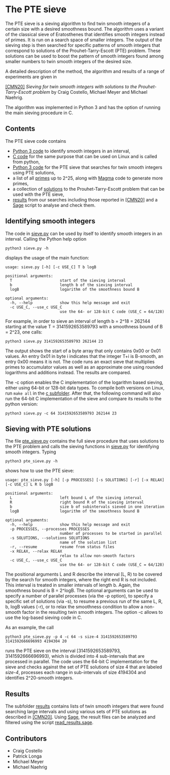 # The PTE sieve

The PTE sieve is a sieving algorithm to find twin smooth integers of a certain size with a desired smoothness bound. The algorithm uses a variant of the classical sieve of Eratosthenes that identifies smooth integers instead of primes. It is run on a search space of smaller integers. The output of the sieving step is then searched for specific patterns of smooth integers that correspond to solutions of the Prouhet-Tarry-Escott (PTE) problem. These solutions can be used to boost the pattern of smooth integers found among smaller numbers to twin smooth integers of the desired size.

A detailed description of the method, the algorithm and results of a range of experiments are given in

[[CMN20]](https://eprint.iacr.org/2020/1283) *Sieving for twin smooth integers with solutions to the Prouhet-Tarry-Escott problem* by Craig Costello, Michael Meyer and Michael Naehrig.

The algorithm was implemented in Python 3 and has the option of running the main sieving procedure  in C.

## Contents

The PTE sieve code contains

* [Python 3 code](sieve.py) to identify smooth integers in an interval,
* [C code](c/test_sieve.c) for the same purpose that can be used on Linux and is called from python,
* [Python 3 code](pte_sieve.py) for the PTE sieve that searches for twin smooth integers using PTE solutions,
* a list of all [primes](primes) up to 2^25, along with [Magma](http://magma.maths.usyd.edu.au/magma/) code to generate more primes,
* a collection of [solutions](pte_solutions/solution_data.py) to the Prouhet-Tarry-Escott problem that can be used with the PTE sieve,
* [results](results) from our searches including those reported in [[CMN20]](https://eprint.iacr.org/2020/1283) and a [Sage](https://www.sagemath.org/) script to analyse and check them.

## Identifying smooth integers

The code in [sieve.py](sieve.py) can be used by itself to identify smooth integers in an interval. Calling the Python help option

```console
python3 sieve.py -h
```

displays the usage of the main function:

```console
usage: sieve.py [-h] [-c USE_C] T b logB

positional arguments:
  T                     start of the sieving interval
  b                     length b of the sieving interval
  logB                  logarithm of the smoothness bound B

optional arguments:
  -h, --help            show this help message and exit
  -c USE_C, --use_c USE_C
                        use the 64- or 128-bit C code (USE_C = 64/128)
```

For example, in order to sieve an interval of length b = 2^18 = 262144 starting at the value T = 3141592653589793 with a smoothness bound of B = 2^23, one calls:

```console
python3 sieve.py 3141592653589793 262144 23
```

The output shows the start of a byte array that only contains 0x00 or 0x01 values. An entry 0x01 in byte i indicates that the integer T+i is B-smooth, an entry 0x00 means it is not. The code runs an exact sieve that multiplies primes to accumulator values as well as an approximate one using rounded logarithms and additions instead. The results are compared.

The -c option enables the C implementation of the logarithm based sieving, either using 64-bit or 128-bit data types. To compile both versions on Linux, run `make all` in the [c subfolder](c). After that, the following command will also run the 64-bit C implementation of the sieve and compare its results to the python version:

```console
python3 sieve.py -c 64 3141592653589793 262144 23
```

## Sieving with PTE solutions

The file [pte_sieve.py](pte_sieve.py) contains the full sieve procedure that uses solutions to the PTE problem and calls the sieving functions in [sieve.py](sieve.py) for identifying smooth integers. Typing

```console
python3 pte_sieve.py -h
```

shows how to use the PTE sieve:

```console
usage: pte_sieve.py [-h] [-p PROCESSES] [-s SOLUTIONS] [-r] [-x RELAX] [-c USE_C] L R b logB

positional arguments:
  L                     left bound L of the sieving interval
  R                     right bound R of the sieving interval
  b                     size b of subintervals sieved in one iteration
  logB                  logarithm of the smoothness bound B

optional arguments:
  -h, --help            show this help message and exit
  -p PROCESSES, --processes PROCESSES
                        number of processes to be started in parallel
  -s SOLUTIONS, --solutions SOLUTIONS
                        name of the solution list
  -r, --resume          resume from status files
  -x RELAX, --relax RELAX
                        relax to allow non-smooth factors
  -c USE_C, --use_c USE_C
                        use the 64- or 128-bit C code (USE_C = 64/128)
```

The positional arguments L and R describe the interval [L, R) to be covered by the search for smooth integers, where the right end R is not included. This interval is treated in smaller intervals of length b. Again, the smoothness bound is B = 2^logB. The optional arguments can be used to specify a number of parallel processes (via the -p option), to specify a specific set of solutions (via -s), to resume a previous run of the same L, R, b, logB values (-r), or to relax the smoothness condition to allow a non-smooth factor in the resulting twin smooth integers. The option -c allows to use the log-based sieving code in C.

As an example, the call

```console
python3 pte_sieve.py -p 4 -c 64 -s size-4 3141592653589793 3141592666696993 4194304 20
```

runs the PTE sieve on the interval [3141592653589793, 3141592666696993), which is divided into 4 sub-intervals that are processed in parallel. The code uses the 64-bit C implementation for the sieve and checks against the set of PTE solutions of size 4 that are labeled *size-4*, processes each range in sub-intervals of size 4194304 and identifies 2^20-smooth integers.

## Results

The subfolder [results](results) contains lists of twin smooth integers that were found searching large intervals and using various sets of PTE solutions as described in [[CMN20]](https://eprint.iacr.org/2020/1283). Using [Sage](https://www.sagemath.org/), the result files can be analyzed and filtered using the script [read_results.sage](results/read_results.sage).

## Contributors

* Craig Costello
* Patrick Longa
* Michael Meyer
* Michael Naehrig
